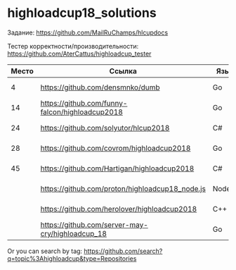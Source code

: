 # highloadcup18_solutions

Задание: https://github.com/MailRuChamps/hlcupdocs

Тестер корректности/производительности: https://github.com/AterCattus/highloadcup_tester

| Место  | Ссылка | Язык | Время | Имя |
| ------------- | ------------- | ------------- | ------------- | ------------- |
| 4 | https://github.com/densmnko/dumb | Go | 36.82746 | Den Semenenko |
| 14 | https://github.com/funny-falcon/highloadcup2018 | Go | 107.2777 | Юрий Соколов |
| 24 | https://github.com/solyutor/hlcup2018 | C# | 287.86844 | Jury Soldatenkov |
| 28 | https://github.com/covrom/highloadcup2018 | Go | 410.52697 | Роман Цованян |
| 45 | https://github.com/Hartigan/highloadcup2018 | C# | 34632.96135 | Анатолий Сафонов |
|  | https://github.com/proton/highloadcup18_node.js | Node.js |  | Peter Savichev |
|  | https://github.com/herolover/highloadcup2018 | C++ |  | Anton Zhvakin |
|  | https://github.com/server-may-cry/highloadcup_18 | Go |  | Sergei Opletaev |

Or you can search by tag: https://github.com/search?q=topic%3Ahighloadcup&type=Repositories
